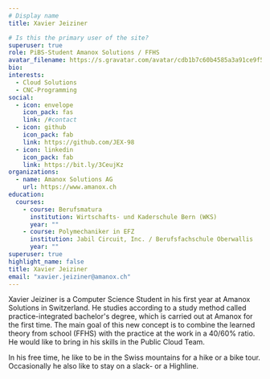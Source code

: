 ```yaml
---
# Display name
title: Xavier Jeiziner

# Is this the primary user of the site?
superuser: true
role: PiBS-Student Amanox Solutions / FFHS
avatar_filename: https://s.gravatar.com/avatar/cdb1b7c60b4585a3a91ce9f583b2af45?s=80
bio:
interests:
  - Cloud Solutions
  - CNC-Programming
social:
  - icon: envelope
    icon_pack: fas
    link: /#contact
  - icon: github
    icon_pack: fab
    link: https://github.com/JEX-98
  - icon: linkedin
    icon_pack: fab
    link: https://bit.ly/3CeujKz
organizations:
  - name: Amanox Solutions AG
    url: https://www.amanox.ch
education:
  courses:
    - course: Berufsmatura
      institution: Wirtschafts- und Kaderschule Bern (WKS)
      year: ""
    - course: Polymechaniker in EFZ
      institution: Jabil Circuit, Inc. / Berufsfachschule Oberwallis
      year: ""
superuser: true
highlight_name: false
title: Xavier Jeiziner
email: "xavier.jeiziner@amanox.ch"
---
```

Xavier Jeiziner is a Computer Science Student in his first year at Amanox Solutions in Switzerland. He studies according to a study method called practice-integrated bachelor's degree, which is carried out at Amanox for the first time. The main goal of this new concept is to combine the learned theory from school (FFHS) with the practice at the work in a 40/60% ratio. He would like to bring in his skills in the Public Cloud Team.


In his free time, he like to be in the Swiss mountains for a hike or a bike tour. Occasionally he also like to stay on a slack- or a Highline.
